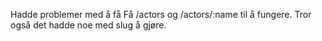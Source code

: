 Hadde problemer med å få Få /actors og /actors/:name til å fungere. Tror også det hadde noe med slug å gjøre. 
